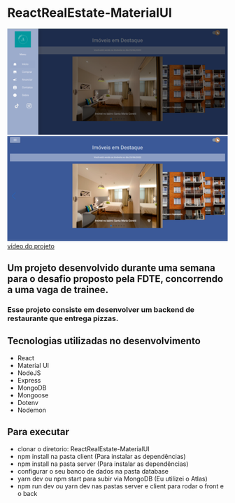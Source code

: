 # ReactRealEstate-MaterialUI

![foto do projeto rodando](https://github.com/AlexandreNoguez/only-assets/blob/main/ReactRealState/dark-menu.png?raw=true)
![foto do projeto rodando](https://github.com/AlexandreNoguez/only-assets/blob/main/ReactRealState/dark-theme.png?raw=true)
[vídeo do projeto](https://www.youtube.com/watch?v=FKfGfLsfz8E)
## Um projeto desenvolvido durante uma semana para o desafio proposto pela FDTE, concorrendo a uma vaga de trainee.
### Esse projeto consiste em desenvolver um backend de restaurante que entrega pizzas.

## Tecnologias utilizadas no desenvolvimento
* React
* Material UI
* NodeJS
* Express
* MongoDB
* Mongoose 
* Dotenv
* Nodemon

## Para executar
* clonar o diretorio: ReactRealEstate-MaterialUI
* npm install na pasta client (Para instalar as dependências)
* npm install na pasta server (Para instalar as dependências)
* configurar o seu banco de dados na pasta database
* yarn dev ou npm start para subir via MongoDB (Eu utilizei o Atlas)
* npm run dev ou yarn dev nas pastas server e client para rodar o front e o back
